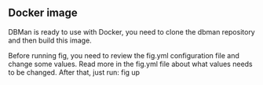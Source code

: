 ## Docker image
DBMan is ready to use with Docker, you need to clone the dbman repository and then build this image.

Before running fig, you need to review the fig.yml configuration file and change some values. Read more in the fig.yml file about what values needs to be changed. After that, just run:
fig up